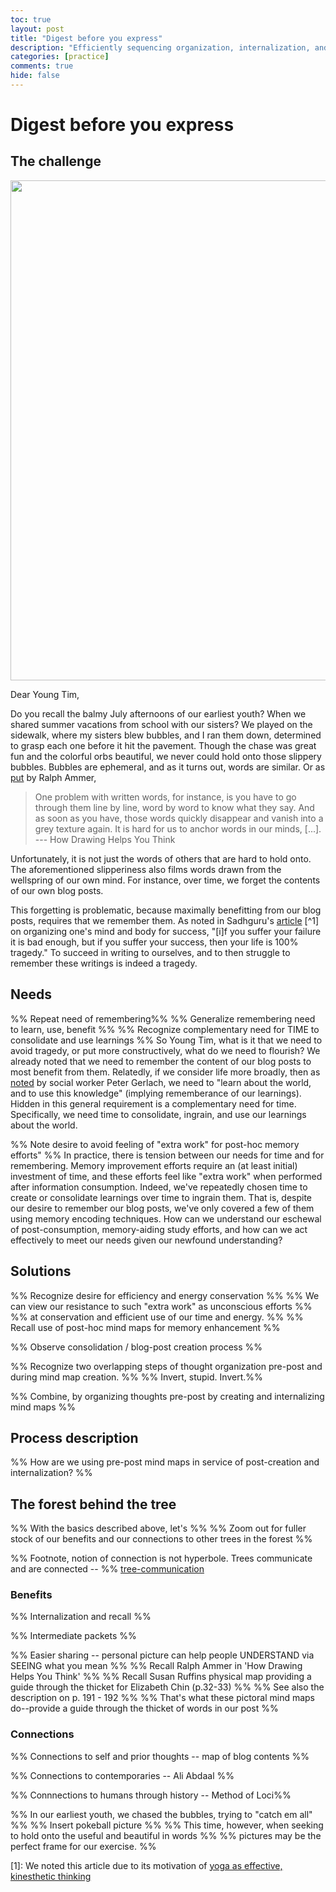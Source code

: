```yaml
---
toc: true
layout: post
title: "Digest before you express"
description: "Efficiently sequencing organization, internalization, and expression"
categories: [practice]
comments: true
hide: false
---
```


# Digest before you express


## The challenge
<img src="{{ site.baseurl }}/images/2022-07-31_bubbles.png" width="800px">

Dear Young Tim,

Do you recall the balmy July afternoons of our earliest youth?
When we shared summer vacations from school with our sisters?
We played on the sidewalk,
where my sisters blew bubbles,
and I ran them down,
determined to grasp each one before it hit the pavement.
Though the chase was great fun and the colorful orbs beautiful,
we never could hold onto those slippery bubbles.
Bubbles are ephemeral, and as it turns out, words are similar.
Or as [put](https://youtu.be/ZqlTSCvP-Z0?t=779) by Ralph Ammer,

> One problem with written words, for instance,
> is you have to go through them line by line, word by word
> to know what they say.
> And as soon as you have,
> those words quickly disappear
> and vanish into a grey texture again.
> It is hard for us to anchor words in our minds, [...].
> --- How Drawing Helps You Think

Unfortunately, it is not just the words of others that are hard to hold onto.
The aforementioned slipperiness
also films words
drawn from the wellspring of our own mind.
For instance, over time, we forget the contents of our own blog posts.

This forgetting is problematic,
because maximally benefitting from our blog posts,
requires that we remember them.
As noted in Sadhguru's [article](https://isha.sadhguru.org/yoga/yoga-articles-mind-stress/organizing-mind-success/) [^1]
on organizing one's mind and body for success,
"[i]f you suffer your failure it is bad enough,
but if you suffer your success,
then your life is 100% tragedy."
To succeed in writing to ourselves,
and to then struggle to remember these writings
is indeed a tragedy.


## Needs
%% Repeat need of remembering%%
%% Generalize remembering need to learn, use, benefit %%
%% Recognize complementary need for TIME to consolidate and use learnings %%
So Young Tim,
what is it that we need to avoid tragedy,
or put more constructively,
what do we need to flourish?
We already noted
that we need to remember the content of our blog posts
to most benefit from them.
Relatedly, if we consider life more broadly,
then as [noted](http://sfhelp.org/relate/keys/needs.htm) by social worker Peter Gerlach,
we need to "learn about the world,
and to use this knowledge"
(implying rememberance of our learnings).
Hidden in this general requirement is a complementary need for time.
Specifically, we need time to consolidate, ingrain, and use our learnings about the world.

%% Note desire to avoid feeling of "extra work" for post-hoc memory efforts" %%
In practice, there is tension between our needs for time and for remembering.
Memory improvement efforts require an (at least initial) investment of time,
and these efforts feel like "extra work" when performed after information consumption.
Indeed, we've repeatedly chosen time to create or consolidate learnings over time to ingrain them.
That is, despite our desire to remember our blog posts,
we've only covered a few of them using memory encoding techniques.
How can we understand our eschewal of post-consumption,
memory-aiding study efforts,
and how can we act effectively to meet our needs
given our newfound understanding?



## Solutions
%% Recognize desire for efficiency and energy conservation  %%
%% We can view our resistance to such "extra work" as unconscious efforts %%
%% at conservation and efficient use of our time and energy. %%
%% Recall use of post-hoc mind maps for memory enhancement %%

%% Observe consolidation / blog-post creation process %%

%% Recognize two overlapping steps of thought organization pre-post and during mind map creation. %%
%% Invert, stupid. Invert.%%

%% Combine, by organizing thoughts pre-post by creating and internalizing mind maps %%


## Process description

%% How are we using pre-post mind maps in service of post-creation and internalization? %%



## The forest behind the tree

%% With the basics described above, let's %%
%% Zoom out for fuller stock of our benefits and our connections to other trees in the forest %%

%% Footnote, notion of connection is not hyperbole. Trees communicate and are connected -- %%
[tree-communication](https://www.npr.org/sections/health-shots/2021/05/04/993430007/trees-talk-to-each-other-mother-tree-ecologist-hears-lessons-for-people-too)


### Benefits

%% Internalization and recall %%

%% Intermediate packets %%

%% Easier sharing -- personal picture can  help people UNDERSTAND via SEEING what you mean  %%
%% Recall Ralph Ammer in 'How Drawing Helps You Think' %%
%% Recall Susan Ruffins physical map providing a guide through the thicket for Elizabeth Chin (p.32-33) %%
%% See also the description on p. 191 - 192 %%
%% That's what these pictoral mind maps do--provide a guide through the thicket of words in our post %%


### Connections

%% Connections to self and prior thoughts -- map of blog contents %%

%% Connections to contemporaries -- Ali Abdaal %%

%% Connnections to humans through history -- Method of Loci%%


%% In our earliest youth, we chased the bubbles, trying to "catch em all" %%
%% Insert pokeball picture %%
%% This time, however, when seeking to hold onto the useful and beautiful in words %%
%% pictures may be the perfect frame for our exercise. %%

[1]: We noted this article due to its motivation of [yoga as effective, kinesthetic thinking](https://timothyb0912.github.io/blog/psychology/practice/2022/06/21/Yoga-and-kinesthetic-thinking.html)  